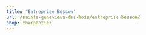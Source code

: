 ```yaml
---
title: "Entreprise Besson"
url: /sainte-genevieve-des-bois/entreprise-besson/
shop: charpentier
---
```

